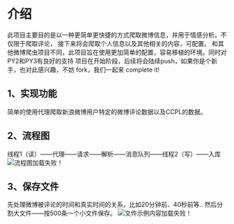 介绍
===================

  此项目主要目的是以一种更简单更快捷的方式爬取微博信息，并用于情感分析。不仅限于爬取评论，
接下来将会爬取个人信息以及其他相关的内容，可配置。
  和其他微博爬虫项目不同，此项目旨在使用更加简单的配置，容易移植的环境。同时对PY2和PY3有良好的支持
  项目在开始阶段，后续将会陆续push，如果你是个新手，也对此感兴趣，不妨 fork，我们一起来 complete it!


1、实现功能
-------------------
简单的使用代理爬取新浪微博用户特定的微博评论数据以及CCPL的数据。

2、流程图
-------------------
线程1（读）——代理——请求——解析——消息队列——线程2（写）——入库
![流程图加载失败！](https://github.com/kuingsamlee/weiboCommentCrawl/raw/master/flowsheet/flow01.png)

3、保存文件
-------------------
先处理微博被评论的时间和真实时间的关系，比如20分钟前、40秒前等..
然后分割大文件——按500条一个小文件保存。
![文件示例内容加载失败！](https://github.com/kuingsamlee/weiboCommentCrawl/raw/master/flowsheet/saved_file.png)

